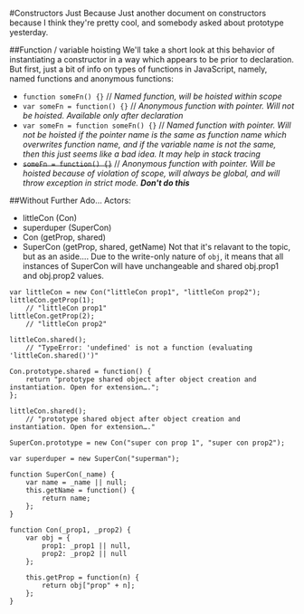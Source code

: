#Constructors Just Because
Just another document on constructors because I think they're pretty cool, and somebody asked about prototype yesterday.

##Function / variable hoisting
We'll take a short look at this behavior of instantiating a constructor in a way which appears to be prior to declaration. But first, just a bit of info on types of functions in JavaScript, namely, named functions and anonymous functions:
* `function someFn() {}` // _Named function, will be hoisted within scope_
* `var someFn = function() {}` // _Anonymous function with pointer. Will not be hoisted. Available only after declaration_
* `var someFn = function someFn() {}` // _Named function with pointer. Will not be hoisted if the pointer name is the same as function name which overwrites function name, and if the variable name is not the same, then this just seems like a bad idea. It may help in stack tracing_
* ~~`someFn = function() {}`~~ // _Anonymous function with pointer. Will be hoisted because of violation of scope, will always be global, and will throw exception in strict mode. __Don't do this___

##Without Further Ado…
Actors:
* littleCon (Con)
* superduper (SuperCon)
* Con (getProp, shared)
* SuperCon (getProp, shared, getName)
Not that it's relavant to the topic, but as an aside…. Due to the write-only nature of `obj`, it means that all instances of SuperCon will have unchangeable and shared obj.prop1 and obj.prop2 values.

````
var littleCon = new Con("littleCon prop1", "littleCon prop2");
littleCon.getProp(1); 
	// "littleCon prop1"
littleCon.getProp(2); 
	// "littleCon prop2"

littleCon.shared(); 
	// "TypeError: 'undefined' is not a function (evaluating 'littleCon.shared()')"

Con.prototype.shared = function() {
	return "prototype shared object after object creation and instantiation. Open for extension….";
};

littleCon.shared(); 
	// "prototype shared object after object creation and instantiation. Open for extension…."

SuperCon.prototype = new Con("super con prop 1", "super con prop2");

var superduper = new SuperCon("superman");

function SuperCon(_name) {
	var name = _name || null;
	this.getName = function() {
		return name;
	};
}
 
function Con(_prop1, _prop2) {
	var obj = {
		prop1: _prop1 || null,
		prop2: _prop2 || null
	};

	this.getProp = function(n) {
		return obj["prop" + n];
	};
}
````
